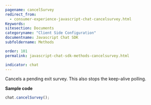 ```yaml
---
pagename: cancelSurvey
redirect_from:
  - consumer-experience-javascript-chat-cancelsurvey.html
Keywords:
sitesection: Documents
categoryname: "Client Side Configuration"
documentname: Javascript Chat SDK
subfoldername: Methods

order: 101
permalink: javascript-chat-sdk-methods-cancelsurvey.html

indicator: chat
---
```


Cancels a pending exit survey. This also stops the keep-alive polling.

**Sample code**

```javascript
chat.cancelSurvey();
```
